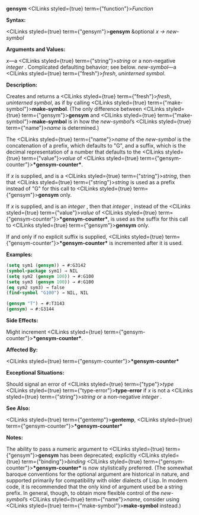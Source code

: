 **gensym** <ClLinks styled={true} term={"function"}><i>Function</i></ClLinks> 



**Syntax:** 



<ClLinks styled={true} term={"gensym"}><b>gensym</b></ClLinks> &amp;optional *x → new-symbol* 



**Arguments and Values:** 



*x*—a <ClLinks styled={true} term={"string"}><i>string</i></ClLinks> or a non-negative *integer* . Complicated defaulting behavior; see below. *new-symbol*—a <ClLinks styled={true} term={"fresh"}><i>fresh</i></ClLinks>, *uninterned symbol*. 



**Description:** 



Creates and returns a <ClLinks styled={true} term={"fresh"}><i>fresh</i></ClLinks>, *uninterned symbol*, as if by calling <ClLinks styled={true} term={"make-symbol"}><b>make-symbol</b></ClLinks>. (The only difference between <ClLinks styled={true} term={"gensym"}><b>gensym</b></ClLinks> and <ClLinks styled={true} term={"make-symbol"}><b>make-symbol</b></ClLinks> is in how the *new-symbol*’s <ClLinks styled={true} term={"name"}><i>name</i></ClLinks> is determined.) 



The <ClLinks styled={true} term={"name"}><i>name</i></ClLinks> of the *new-symbol* is the concatenation of a prefix, which defaults to "G", and a suffix, which is the decimal representation of a number that defaults to the <ClLinks styled={true} term={"value"}><i>value</i></ClLinks> of <ClLinks styled={true} term={"gensym-counter"}><b>\*gensym-counter\*</b></ClLinks>. 



If *x* is supplied, and is a <ClLinks styled={true} term={"string"}><i>string</i></ClLinks>, then that <ClLinks styled={true} term={"string"}><i>string</i></ClLinks> is used as a prefix instead of "G" for this call to <ClLinks styled={true} term={"gensym"}><b>gensym</b></ClLinks> only. 



If *x* is supplied, and is an *integer* , then that *integer* , instead of the <ClLinks styled={true} term={"value"}><i>value</i></ClLinks> of <ClLinks styled={true} term={"gensym-counter"}><b>\*gensym-counter\*</b></ClLinks>, is used as the suffix for this call to <ClLinks styled={true} term={"gensym"}><b>gensym</b></ClLinks> only. 



If and only if no explicit suffix is supplied, <ClLinks styled={true} term={"gensym-counter"}><b>\*gensym-counter\*</b></ClLinks> is incremented after it is used. 

**Examples:**
```lisp
(setq sym1 (gensym)) → #:G3142 
(symbol-package sym1) → NIL 
(setq sym2 (gensym 100)) → #:G100 
(setq sym3 (gensym 100)) → #:G100 
(eq sym2 sym3) → false 
(find-symbol "G100") → NIL, NIL 

(gensym "T") → #:T3143 
(gensym) → #:G3144 
```
**Side Effects:** 



Might increment <ClLinks styled={true} term={"gensym-counter"}><b>\*gensym-counter\*</b></ClLinks>. 



**Affected By:** 



<ClLinks styled={true} term={"gensym-counter"}><b>\*gensym-counter\*</b></ClLinks> 



**Exceptional Situations:** 



Should signal an error of <ClLinks styled={true} term={"type"}><i>type</i></ClLinks> <ClLinks styled={true} term={"type-error"}><b>type-error</b></ClLinks> if *x* is not a <ClLinks styled={true} term={"string"}><i>string</i></ClLinks> or a non-negative *integer* . 



**See Also:** 



<ClLinks styled={true} term={"gentemp"}><b>gentemp</b></ClLinks>, <ClLinks styled={true} term={"gensym-counter"}><b>\*gensym-counter\*</b></ClLinks> 



**Notes:** 



The ability to pass a numeric argument to <ClLinks styled={true} term={"gensym"}><b>gensym</b></ClLinks> has been deprecated; explicitly <ClLinks styled={true} term={"binding"}><i>binding</i></ClLinks> <ClLinks styled={true} term={"gensym-counter"}><b>\*gensym-counter\*</b></ClLinks> is now stylistically preferred. (The somewhat baroque conventions for the optional argument are historical in nature, and supported primarily for compatibility with older dialects of Lisp. In modern code, it is recommended that the only kind of argument used be a string prefix. In general, though, to obtain more flexible control of the *new-symbol*’s <ClLinks styled={true} term={"name"}><i>name</i></ClLinks>, consider using <ClLinks styled={true} term={"make-symbol"}><b>make-symbol</b></ClLinks> instead.) 



